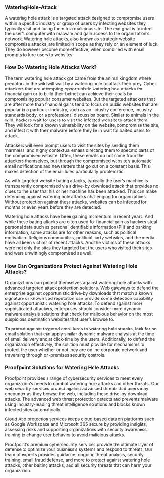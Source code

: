 ### WateringHole-Attack
A watering hole attack is a targeted attack designed to compromise users within a specific industry or group of users by infecting websites they typically visit and luring them to a malicious site. The end goal is to infect the user’s computer with malware and gain access to the organization’s network. Watering hole attacks, also known as strategic website compromise attacks, are limited in scope as they rely on an element of luck. They do however become more effective, when combined with email prompts to lure users to websites.

### How Do Watering Hole Attacks Work?
The term watering hole attack got came from the animal kingdom where predators in the wild will wait by a watering hole to attack their prey. Cyber attackers that are attempting opportunistic watering hole attacks for financial gain or to build their botnet can achieve their goals by compromising popular consumer websites. But the targeted attackers that are after more than financial gains tend to focus on public websites that are popular in a particular industry, such as an industry conference, industry standards body, or a professional discussion board. Similar to animals in the wild, hackers wait for users to visit the infected website to attack them. They will look for a known vulnerability on the website, compromise the site, and infect it with their malware before they lie in wait for baited users to attack.

Attackers will even prompt users to visit the sites by sending them ‘harmless’ and highly contextual emails directing them to specific parts of the compromised website. Often, these emails do not come from the attackers themselves, but through the compromised website’s automatic email notifications and newsletters that go out on a constant basis. This makes detection of the email lures particularly problematic.

As with targeted website bating attacks, typically the user’s machine is transparently compromised via a drive-by download attack that provides no clues to the user that his or her machine has been attacked. This can make defending against watering hole attacks challenging for organizations. Without protection against these attacks, websites can be infected for months or even years before they are detected.

Watering hole attacks have been gaining momentum in recent years. And while these bating attacks are often used for financial gain as hackers steal personal data such as personal identifiable information (PII) and banking information, some attacks are for other reasons, such as political motivation. Religious communities, political party websites, and the media have all been victims of recent attacks. And the victims of these attacks were not only the sites they targeted but the users who visited their sites and were unwittingly compromised as well.

### How Can Organizations Protect Against Watering Hole Attacks?
Organizations can protect themselves against watering hole attacks with advanced targeted attack protection solutions. Web gateways to defend the enterprise against opportunistic drive-by downloads that match a known signature or known bad reputation can provide some detection capability against opportunistic watering hole attacks. To defend against more sophisticated attackers, enterprises should consider more dynamic malware analysis solutions that check for malicious behavior on the most suspicious destination websites that user’s browse to.

To protect against targeted email lures to watering hole attacks, look for an email solution that can apply similar dynamic malware analysis at the time of email delivery and at click-time by the users. Additionally, to defend the organization effectively, the solution must provide for mechanisms to protect the user whether or not they are on the corporate network and traversing through on-premises security controls.

### Proofpoint Solutions for Watering Hole Attacks
Proofpoint provides a range of cybersecurity services to meet every organization’s needs to combat watering hole attacks and other threats. Our web security services protect against advanced threats that users may encounter as they browse the web, including these drive-by download attacks. The advanced web threat protection detects and prevents malware using industry-leading threat intelligence solutions and blocks known infected sites automatically.

Cloud App protection services keeps cloud-based data on platforms such as Google Workspace and Microsoft 365 secure by providing insights, assessing risks and supporting organizations with security awareness training to change user behavior to avoid malicious attacks.

Proofpoint’s premium cybersecurity services provide the ultimate layer of defense to optimize your business’s systems and respond to threats. Our team of experts provides guidance, ongoing threat analysis, security training, email fraud defense, and more to protect against watering hole attacks, other baiting attacks, and all security threats that can harm your organization.
